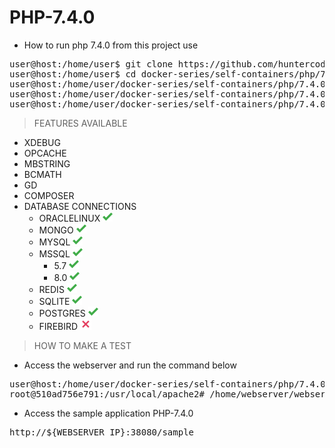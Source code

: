 # PHP-7.4.0

- How to run php 7.4.0 from this project use

<pre>
user@host:/home/user$ git clone https://github.com/huntercodexs/docker-series.git .
user@host:/home/user$ cd docker-series/self-containers/php/7.4.0
user@host:/home/user/docker-series/self-containers/php/7.4.0$ docker-compose up --build
user@host:/home/user/docker-series/self-containers/php/7.4.0$ [Ctrl+C]
user@host:/home/user/docker-series/self-containers/php/7.4.0$ docker-compose start
</pre>

> FEATURES AVAILABLE

- XDEBUG
- OPCACHE
- MBSTRING
- BCMATH
- GD
- COMPOSER
- DATABASE CONNECTIONS
    - ORACLELINUX ![img.png](../../files/midias/check-green.png)
    - MONGO ![img.png](../../files/midias/check-green.png)
    - MYSQL ![img.png](../../files/midias/check-green.png)
    - MSSQL ![img.png](../../files/midias/check-green.png)
        - 5.7 ![img.png](../../files/midias/check-green.png)
        - 8.0 ![img.png](../../files/midias/check-green.png)
    - REDIS ![img.png](../../files/midias/check-green.png)
    - SQLITE ![img.png](../../files/midias/check-green.png)
    - POSTGRES ![img.png](../../files/midias/check-green.png)
    - FIREBIRD ![img.png](../../files/midias/unavailable.png)


> HOW TO MAKE A TEST

- Access the webserver and run the command below

<pre>
user@host:/home/user/docker-series/self-containers/php/7.4.0$ docker exec -it webserver-php71 /bin/bash
root@510ad756e791:/usr/local/apache2# /home/webserver/webserver.sh restart
</pre>

- Access the sample application PHP-7.4.0

<pre>
http://${WEBSERVER_IP}:38080/sample
</pre>

